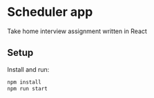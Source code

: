 # Scheduler app

Take home interview assignment written in React

## Setup

Install and run:

```sh
npm install
npm run start
```
